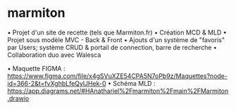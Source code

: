 # marmiton
• Projet d'un site de recette (tels que Marmiton.fr)
• Création MCD & MLD
• Projet sous modèle MVC - Back & Front
• Ajouts d'un système de "favoris" par Users; système CRUD & portail de connection, barre de recherche
• Collaboration duo avec Walesca

• Maquette FIGMA : https://www.figma.com/file/x4gSVuXZE54CPA5N7oPb9z/Maquettes?node-id=366-2&t=fvXghbLfeQylJHek-0
• Schéma MLD : https://app.diagrams.net/#HAnathariel%2Fmarmiton%2Fmain%2FMarmiton.drawio
